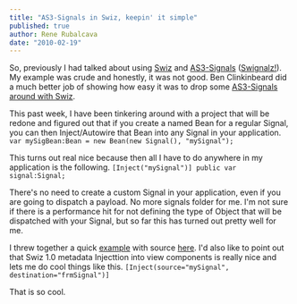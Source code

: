 ```yaml
---
title: "AS3-Signals in Swiz, keepin' it simple"
published: true
author: Rene Rubalcava
date: "2010-02-19"
---
```


So, previously I had talked about using [Swiz](http://swizframework.org/) and [AS3-Signals](http://github.com/robertpenner/as3-signals) ([Swignalz!](https://odoe.net/blog/?p=47)). My example was crude and honestly, it was not good. Ben Clinkinbeard did a much better job of showing how easy it was to drop some [AS3-Signals around with Swiz](http://www.benclinkinbeard.com/2010/02/swiz-as3-signals-and-inject-ftw/).

This past week, I have been tinkering around with a project that will be redone and figured out that if you create a named Bean for a regular Signal, you can then Inject/Autowire that Bean into any Signal in your application. `var mySigBean:Bean = new Bean(new Signal(), "mySignal");`

This turns out real nice because then all I have to do anywhere in my application is the following. `[Inject("mySignal")] public var signal:Signal;`

There's no need to create a custom Signal in your application, even if you are going to dispatch a payload. No more signals folder for me. I'm not sure if there is a performance hit for not defining the type of Object that will be dispatched with your Signal, but so far this has turned out pretty well for me.

I threw together a quick [example](https://odoe.net/thelab/flex/simpleswignalz/SimpleSwignalz.html) with source [here](https://odoe.net/thelab/flex/simpleswignalz/srcview/index.html). I'd also like to point out that Swiz 1.0 metadata Injecttion into view components is really nice and lets me do cool things like this. `[Inject(source="mySignal", destination="frmSignal")]`

That is so cool.
